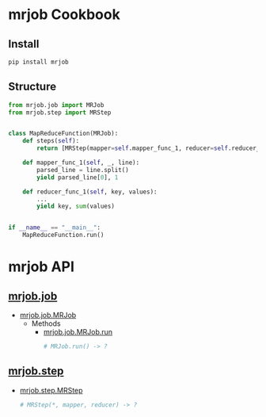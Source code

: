 mrjob Cookbook
==============

Install
-------
```sh
pip install mrjob
```

Structure
---------
```python
from mrjob.job import MRJob
from mrjob.step import MRStep


class MapReduceFunction(MRJob):
    def steps(self):
        return [MRStep(mapper=self.mapper_func_1, reducer=self.reducer_func_1)]

    def mapper_func_1(self, _, line):
        parsed_line = line.split()
        yield parsed_line[0], 1

    def reducer_func_1(self, key, values):
        ...
        yield key, sum(values)


if __name__ == "__main__":
    MapReduceFunction.run()
```

mrjob API
=========

[mrjob.job](https://mrjob.readthedocs.io/en/latest/job.html#module-mrjob.job)
-----------
- [mrjob.job.MRJob](https://mrjob.readthedocs.io/en/latest/job.html#mrjob.job.MRJob)
    - Methods
        - [mrjob.job.MRJob.run](https://mrjob.readthedocs.io/en/latest/job.html#mrjob.job.MRJob.run)
            ```python
            # MRJob.run() -> ?
            ```

[mrjob.step](https://mrjob.readthedocs.io/en/latest/step.html#module-mrjob.step)
------------
- [mrjob.step.MRStep](https://mrjob.readthedocs.io/en/latest/step.html#mrjob.step.MRStep)
    ```python
    # MRStep(*, mapper, reducer) -> ?
    ```